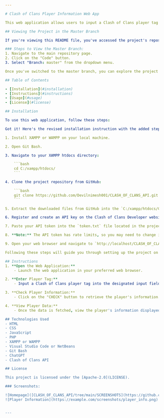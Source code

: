 ```yaml
---

# Clash of Clans Player Information Web App

This web application allows users to input a Clash of Clans player tag and fetch real-time player information, including details about their heroes, troops, and spells levels.

## Viewing the Project in the Master Branch

If you're viewing this README file, you've accessed the project's repository. To see the contents of the master branch, navigate to the main repository page. Alternatively, you can click on the "Code" tab at the top of this page and select "Branch: master" from the dropdown menu to switch to the master branch.

### Steps to View the Master Branch:
1. Navigate to the main repository page.
2. Click on the "Code" button.
3. Select "Branch: master" from the dropdown menu.

Once you've switched to the master branch, you can explore the project files and directories.

## Table of Contents

- [Installation](#installation)
- [Instructions](#instructions)
- [Usage](#usage)
- [License](#license)

## Installation

To use this web application, follow these steps:

Got it! Here's the revised installation instruction with the added step:

1. Install XAMPP or WAMPP on your local machine.

2. Open Git Bash.

3. Navigate to your XAMPP htdocs directory:

    ```bash
    cd C:/xampp/htdocs/
    ```

4. Clone the project repository from GitHub:

    ```bash
    git clone https://github.com/Devilnimesh001/CLASH_OF_CLANS_API.git
    ```

5. Extract the downloaded files from GitHub into the `C:/xampp/htdocs/CLASH_OF_CLANS_API` directory.

6. Register and create an API key on the Clash of Clans Developer website: [https://developer.clashofclans.com/#/](https://developer.clashofclans.com).

7. Paste your API token into the `token.txt` file located in the project directory.

8. **Note:** The API token has rate limits, so you may need to change it often.

9. Open your web browser and navigate to `http://localhost/CLASH_OF_CLANS_API/index.php` to access the project.

Following these steps will guide you through setting up the project on your local machine using XAMPP or WAMPP. 

## Instructions
1. **Open the Web Application:**
    - Launch the web application in your preferred web browser.

2. **Enter Player Tag:**
    - Input a Clash of Clans player tag into the designated input field. Note: Do not include the '#' symbol.

3. **Check Player Information:**
    - Click on the "CHECK" button to retrieve the player's information.

4. **View Player Data:**
    - Once the data is fetched, view the player's information displayed on the webpage. This includes town hall level, experience level, trophies, best trophies, builder hall level, and details about heroes, troops, and spells levels.

## Technologies Used
- HTML
- CSS
- JavaScript
- PHP
- XAMPP or WAMPP
- Visual Studio Code or NetBeans
- Git Bash
- ChatGPT
- Clash of Clans API

## License

This project is licensed under the [Apache-2.0](LICENSE).

### Screenshots:

![Homepage]([CLASH_OF_CLANS_API/tree/main/SCREENSHOTS](https://github.com/Devilnimesh001/CLASH_OF_CLANS_API/blob/main/SCREENSHOTS/HOME.PNG))
![Player Information](https://example.com/screenshots/player_info.png)


---
```


